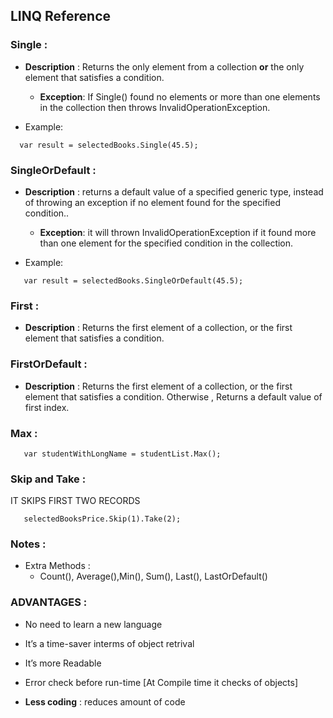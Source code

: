 
## LINQ  Reference

### Single :
- **Description** : Returns the only element from a collection **or** the only element that satisfies a condition. 
  - **Exception**:  If Single() found no elements or more than one elements in the collection then throws InvalidOperationException.

- Example: 
 
 ```
   var result = selectedBooks.Single(45.5);
 ```

### SingleOrDefault :
- **Description** :  returns a default value of a specified generic type, instead of throwing an exception if no element found for the specified condition.. 
  - **Exception**:  it will thrown InvalidOperationException if it found more than one element for the specified condition in the collection.

- Example: 

```
   var result = selectedBooks.SingleOrDefault(45.5);
```

### First :
- **Description** :  Returns the first element of a collection, or the first element that satisfies a condition.



### FirstOrDefault :
- **Description** :  Returns the first element of a collection, or the first element that satisfies a condition. Otherwise , Returns a default value of first index.

### Max :

```
   var studentWithLongName = studentList.Max();
```

### Skip and Take :     
 IT SKIPS FIRST TWO RECORDS
```
   selectedBooksPrice.Skip(1).Take(2); 
```

### Notes :
- Extra Methods : 
    -  Count(), Average(),Min(), Sum(), Last(), LastOrDefault()	

### ADVANTAGES :
- No need to learn a new language
 
- It’s a time-saver interms of object retrival
- It’s more Readable

- Error check before run-time [At Compile time it checks of objects]
- **Less coding**  : reduces amount of code
